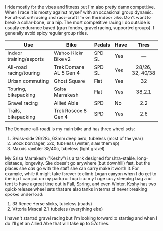 I ride mostly for the vibes and fitness but I'm also pretty damn competitive. When I race it is mostly against myself with an occasional group dynamic. For all-out crit racing and race-craft I'm on the indoor bike. Don't want to break a collar-bone, or a hip. The most competitive racing I do outside is usually endurance based (gran fondos, gravel racing, supported groups). I generally avoid spicy regular group rides.

| Use                     | Bike                   | Pedals | Have |      Tires       |
| ----------------------- | ---------------------- | ------ | ---- | :--------------: |
| Indoor training/esports | Wahoo Kickr Bike v2    | SPD SL | Yes  |        —         |
| All-road racing/touring | Trek Domane AL 5 Gen 4 | SPD SL | Yes  | 28/26, 32, 40/38 |
| Urban commuting         | Ghost Square           | Flat   | Yes  |        32        |
| Touring, bikepacking    | Salsa Marrakesh        | Flat   | Yes  |      38,2.1      |
| Gravel racing           | Allied Able            | SPD    | No   |       2.2        |
| Trails, bikepacking     | Trek Roscoe 8 Gen 4    | SPD    | Yes  |       2.6        |

The Domane (all-road) is my main bike and has three wheel sets:

1. Swiss-side 26/28c, 63mm deep aero, tubeless (most of the year)
2. Stock bontrager, 32c, tubeless (winter, slam them up)
3. Maxxis rambler 38/40c, tubeless (light gravel)

My Salsa Marrakesh ("Keshy") is a tank designed for ultra-stable, long-distance, longevity. She doesn't go anywhere (but downhill) fast, but the places she *can* go with the stuff she can carry make it worth it. For example, while it might take forever to climb Logan canyon when I do get to the top I can put on my parka or hop into my huge cozy sleeping bag and tent to have a great time out in Fall, Spring, and even Winter. Keshy has two quick-release wheel sets that are also tanks in terms of never breaking spokes under load:

1. 38 Renee Herse slicks, tubeless (roads)
2. Vittoria Mescal 2.1, tubeless (everything else)

I haven't started gravel racing but I'm looking forward to starting and when I do I'll get an Allied Able that will take up to 57c tires.